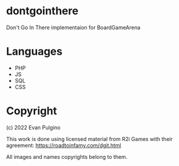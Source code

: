 # dontgointhere
Don't Go In There implementaion for BoardGameArena

# Languages
- PHP
- JS
- SQL
- CSS

# Copyright
(c) 2022 Evan Pulgino

This work is done using licensed material from R2i Games with their agreement:
https://roadtoinfamy.com/dgit.html

All images and names copyrights belong to them.
